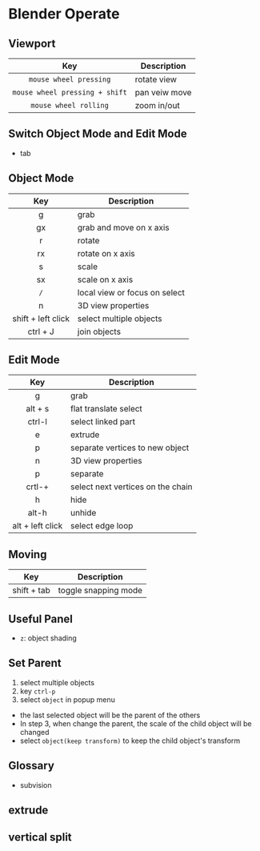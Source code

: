 # Blender Operate

## Viewport

|              Key               | Description   |
| :----------------------------: | ------------- |
|     `mouse wheel pressing`     | rotate view   |
| `mouse wheel pressing + shift` | pan veiw move |
|     `mouse wheel rolling`      | zoom in/out   |

## Switch Object Mode and Edit Mode

- tab

## Object Mode

|        Key         | Description                   |
| :----------------: | ----------------------------- |
|         g          | grab                          |
|         gx         | grab and move on x axis       |
|         r          | rotate                        |
|         rx         | rotate on x axis              |
|         s          | scale                         |
|         sx         | scale on x axis               |
|        `/`         | local view or focus on select |
|         n          | 3D view properties            |
| shift + left click | select multiple objects       |
|      ctrl + J      | join objects                  |

## Edit Mode

|       Key        | Description                       |
| :--------------: | --------------------------------- |
|        g         | grab                              |
|     alt + s      | flat translate select             |
|      ctrl-l      | select linked part                |
|        e         | extrude                           |
|        p         | separate vertices to new object   |
|        n         | 3D view properties                |
|        p         | separate                          |
|      crtl-+      | select next vertices on the chain |
|        h         | hide                              |
|      alt-h       | unhide                            |
| alt + left click | select edge loop                  |

## Moving

|     Key     | Description          |
| :---------: | -------------------- |
| shift + tab | toggle snapping mode |

## Useful Panel

- `z`: object shading

## Set Parent

1. select multiple objects
2. key `ctrl-p`
3. select `object` in popup menu

- the last selected object will be the parent of the others
- In step 3, when change the parent, the scale of the child object will be changed
- select `object(keep transform)` to keep the child object's transform

## Glossary

- subvision

## extrude

## vertical split
